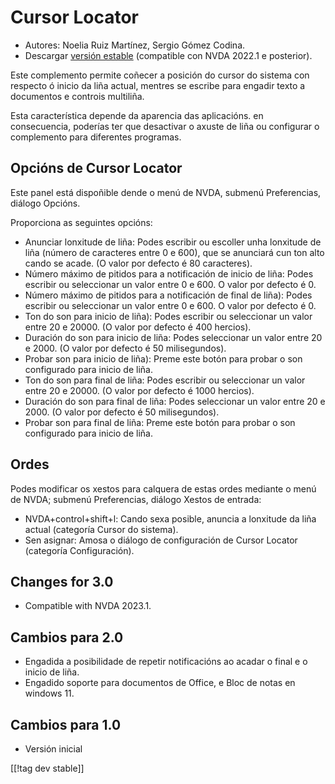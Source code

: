 # Cursor Locator #

* Autores: Noelia Ruiz Martínez, Sergio Gómez Codina.
* Descargar [versión estable][1] (compatible con NVDA 2022.1 e posterior).

Este complemento permite coñecer a posición do cursor do sistema con
respecto ó inicio da liña actual, mentres se escribe para engadir texto a
documentos e controis multiliña.

Esta característica depende da aparencia das aplicacións. en consecuencia,
poderías ter que desactivar o axuste de liña ou configurar o complemento
para diferentes programas.

## Opcións de Cursor Locator ##

Este panel está dispoñible dende o menú de NVDA, submenú Preferencias,
diálogo Opcións.

Proporciona as seguintes opcións:

* Anunciar lonxitude de liña: Podes escribir ou escoller unha lonxitude de
  liña (número de caracteres entre 0 e 600), que se anunciará cun ton alto
  cando se acade. (O valor por defecto é 80 caracteres).
* Número máximo de pitidos para a notificación de inicio de liña: Podes
  escribir ou seleccionar un valor entre 0 e 600. O valor por defecto é 0.
* Número máximo de pitidos para a notificación de final de liña): Podes
  escribir ou seleccionar un valor entre 0 e 600. O valor por defecto é 0.
* Ton do son para inicio de liña): Podes escribir ou seleccionar un valor
  entre 20 e 20000. (O valor por defecto é 400 hercios).
* Duración do son para inicio de liña: Podes seleccionar un valor entre 20 e
  2000. (O valor por defecto é 50 milisegundos).
* Probar son para inicio de liña): Preme este botón para probar o son
  configurado para inicio de liña.
* Ton do son para final de liña: Podes escribir ou seleccionar un valor
  entre 20 e 20000. (O valor por defecto é 1000 hercios).
* Duración do son para final de liña: Podes seleccionar un valor entre 20 e
  2000. (O valor por defecto é 50 milisegundos).
* Probar son para final de liña: Preme este botón para probar o son
  configurado para inicio de liña.

## Ordes ##

Podes modificar os xestos para calquera de estas ordes mediante o menú de
NVDA; submenú Preferencias, diálogo Xestos de entrada:

* NVDA+control+shift+l: Cando sexa posible, anuncia a lonxitude da liña
  actual (categoría Cursor do sistema).
* Sen asignar: Amosa o diálogo de configuración de Cursor Locator (categoría
  Configuración).

## Changes for 3.0 ##
* Compatible with NVDA 2023.1.

## Cambios para 2.0 ##
* Engadida a posibilidade de repetir notificacións ao acadar o final e o
  inicio de liña.
* Engadido soporte para documentos de Office, e Bloc de notas en windows 11.

## Cambios para 1.0 ##
* Versión inicial

[[!tag dev stable]]

[1]: https://addons.nvda-project.org/files/get.php?file=cursorLocator
